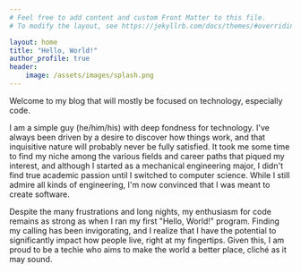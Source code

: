 ```yaml
---
# Feel free to add content and custom Front Matter to this file.
# To modify the layout, see https://jekyllrb.com/docs/themes/#overriding-theme-defaults

layout: home
title: "Hello, World!"
author_profile: true
header:
    image: /assets/images/splash.png
---
```


Welcome to my blog that will mostly be focused on technology, especially code.

I am a simple guy (he/him/his) with deep fondness for technology. I've always been driven by a
desire to discover how things work, and that inquisitive nature will probably never be fully
satisfied. It took me some time to find my niche among the various fields and career paths that
piqued my interest, and although I started as a mechanical engineering major, I didn't find true
academic passion until I switched to computer science. While I still admire all kinds of
engineering, I'm now convinced that I was meant to create software.

Despite the many frustrations and long nights, my enthusiasm for code remains as strong as when I
ran my first "Hello, World!" program. Finding my calling has been invigorating, and I realize that I
have the potential to significantly impact how people live, right at my fingertips. Given this, I am
proud to be a techie who aims to make the world a better place, cliché as it may sound.